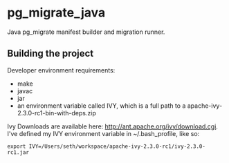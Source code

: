 pg_migrate_java
===============

Java pg_migrate manifest builder and migration runner.





Building the project
--------------------
Developer environment requirements:
* make
* javac 
* jar
* an environment variable called IVY, which is a full path to a apache-ivy-2.3.0-rc1-bin-with-deps.zip


Ivy Downloads are available here: http://ant.apache.org/ivy/download.cgi.  I've defined my IVY environment variable in ~/.bash_profile, like so:
 
`export IVY=/Users/seth/workspace/apache-ivy-2.3.0-rc1/ivy-2.3.0-rc1.jar`


